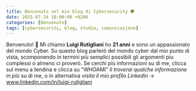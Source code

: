 ```yaml
---
title: Benvenuto nel mio blog di Cybersecurity 🛡️
date: 2025-07-24 18:00:00 +0200
categories: [Benvenuto]
tags: [cybersecurity, blog, studio, comunicazione]
---
```


Benvenuto! 👋
Mi chiamo **Luigi Rutigliani** ho **21 anni** e sono un appassionato del mondo Cyber.
Su questo blog parlerò del mondo cyber dal mio punto di vista, scomponendo in termini più semplici possibili gli argomenti piu complessi o almeno ci proverò.
Se cerchi più informazioni su di me, clicca sul menu a tendina e clicca su  "WHOAMI" *lì troverai qualche informazione in più* su di me, o in alternativa *visita il mio profilo Linkedin* -> www.linkedin.com/in/luigi-rutigliani
